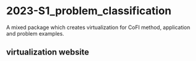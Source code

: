 # 2023-S1_problem_classification
A mixed package which creates virtualization for CoFI method, application and problem examples. 
## virtualization website

